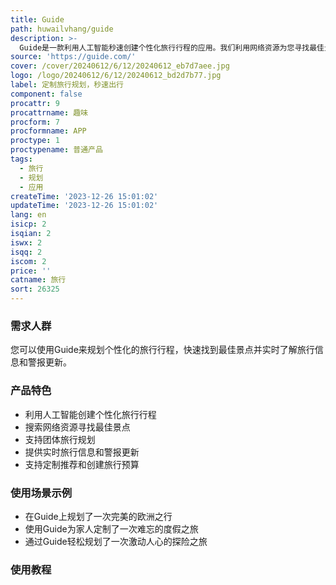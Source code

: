```yaml
---
title: Guide
path: huwailvhang/guide
description: >-
  Guide是一款利用人工智能秒速创建个性化旅行行程的应用。我们利用网络资源为您寻找最佳景点，让您无需费心。您可以根据自己的旅行偏好定制推荐。Guide还支持团体旅行规划，提供实时旅行信息和警报更新。此外，您还可以使用Guide来规划并预订整个旅行，包括航班、酒店和租车等服务。Guide免费使用。
source: 'https://guide.com/'
cover: /cover/20240612/6/12/20240612_eb7d7aee.jpg
logo: /logo/20240612/6/12/20240612_bd2d7b77.jpg
label: 定制旅行规划，秒速出行
component: false
procattr: 9
procattrname: 趣味
procform: 7
procformname: APP
proctype: 1
proctypename: 普通产品
tags:
  - 旅行
  - 规划
  - 应用
createTime: '2023-12-26 15:01:02'
updateTime: '2023-12-26 15:01:02'
lang: en
isicp: 2
isqian: 2
iswx: 2
isqq: 2
iscom: 2
price: ''
catname: 旅行
sort: 26325
---
```




### 需求人群
您可以使用Guide来规划个性化的旅行行程，快速找到最佳景点并实时了解旅行信息和警报更新。

### 产品特色
- 利用人工智能创建个性化旅行行程
- 搜索网络资源寻找最佳景点
- 支持团体旅行规划
- 提供实时旅行信息和警报更新
- 支持定制推荐和创建旅行预算

### 使用场景示例
- 在Guide上规划了一次完美的欧洲之行
- 使用Guide为家人定制了一次难忘的度假之旅
- 通过Guide轻松规划了一次激动人心的探险之旅

### 使用教程


  
